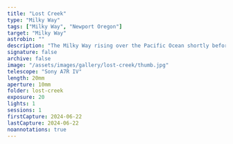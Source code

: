 ```yaml
---
title: "Lost Creek"
type: "Milky Way"
tags: ["Milky Way", "Newport Oregon"]
target: "Milky Way"
astrobin: ""
description: "The Milky Way rising over the Pacific Ocean shortly before dawn. The vantage point is Lost Creek in Newport, Oregon."
signature: false
archive: false
image: "/assets/images/gallery/lost-creek/thumb.jpg"
telescope: "Sony A7R IV"
length: 20mm
aperture: 10mm
folder: lost-creek
exposure: 20
lights: 1
sessions: 1
firstCapture: 2024-06-22
lastCapture: 2024-06-22
noannotations: true
---
```

